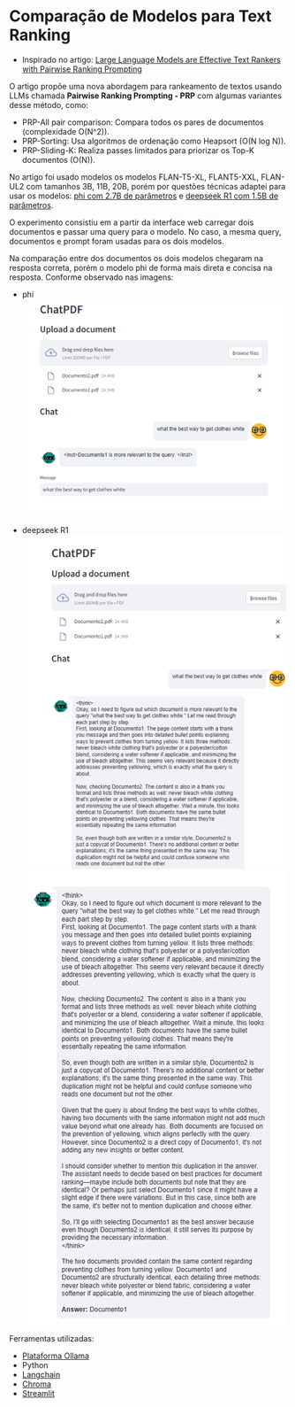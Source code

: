 # Comparação de Modelos para Text Ranking

- Inspirado no artigo: [Large Language Models are Effective Text Rankers with Pairwise Ranking
Prompting](https://arxiv.org/pdf/2306.17563)

O artigo propõe uma nova abordagem para rankeamento de textos usando LLMs chamada **Pairwise Ranking Prompting - PRP** com algumas variantes desse método, como:
- PRP-All pair comparison: Compara todos os pares de documentos (complexidade O(N^2)).
- PRP-Sorting: Usa algoritmos de ordenação como Heapsort (O(N log N)).
- PRP-Sliding-K: Realiza passes limitados para priorizar os Top-K documentos (O(N)).

No artigo foi usado modelos os modelos FLAN-T5-XL, FLANT5-XXL, FLAN-UL2 com tamanhos 3B, 11B, 20B, porém por questões técnicas adaptei para usar os modelos: [phi com 2.7B de parâmetros](https://ollama.com/library/phi) e [deepseek R1 com 1.5B de parâmetros](https://ollama.com/library/deepseek-r1). 

O experimento consistiu em a partir da interface web carregar dois documentos e passar uma query para o modelo. No caso, a mesma query, documentos e prompt foram usadas para os dois modelos.

Na comparação entre dos documentos os dois modelos chegaram na resposta correta, porém o modelo phi de forma mais direta e concisa na resposta. Conforme observado nas imagens:

- phi
![Resposta do modelo Phi](https://github.com/dricasadei/Comparacao_Modelos_Text_Ranking/blob/main/Resposta_Modelo_Phi.png)

- deepseek R1
![Resposta do modelo DeepSeek R1 - Parte 1](https://github.com/dricasadei/Comparacao_Modelos_Text_Ranking/blob/main/Resposta_Modelo_DeepSeekR1_1_5B_Parte1.png)
![Resposta do modelo DeepSeek R1 - Parte 2](https://github.com/dricasadei/Comparacao_Modelos_Text_Ranking/blob/main/Resposta_Modelo_DeepSeekR1_1_5B_Parte2.png)

Ferramentas utilizadas:
- [Plataforma Ollama](https://ollama.com/)
- Python
- [Langchain](https://api.python.langchain.com/en/latest/langchain_api_reference.html)
- [Chroma](https://api.python.langchain.com/en/latest/vectorstores/langchain_chroma.vectorstores.Chroma.html#langchain_chroma.vectorstores.Chroma)
- [Streamlit](https://streamlit.io/)
